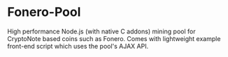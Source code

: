 Fonero-Pool
====================

High performance Node.js (with native C addons) mining pool for CryptoNote based coins such as Fonero.
Comes with lightweight example front-end script which uses the pool's AJAX API.
